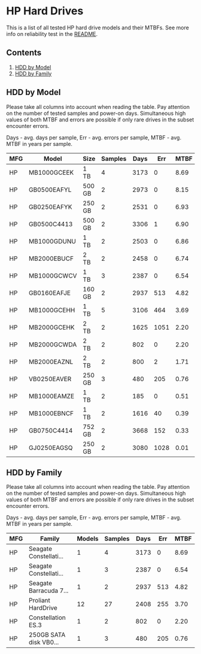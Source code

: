 HP Hard Drives
==============

This is a list of all tested HP hard drive models and their MTBFs. See more
info on reliability test in the [README](https://github.com/linuxhw/EnterpriseDrive).

Contents
--------

1. [ HDD by Model  ](#hdd-by-model)
2. [ HDD by Family ](#hdd-by-family)

HDD by Model
------------

Please take all columns into account when reading the table. Pay attention on the
number of tested samples and power-on days. Simultaneous high values of both MTBF
and errors are possible if only rare drives in the subset encounter errors.

Days - avg. days per sample,
Err  - avg. errors per sample,
MTBF - avg. MTBF in years per sample.

| MFG       | Model              | Size   | Samples | Days  | Err   | MTBF |
|-----------|--------------------|--------|---------|-------|-------|------|
| HP        | MB1000GCEEK        | 1 TB   | 4       | 3173  | 0     | 8.69   |
| HP        | GB0500EAFYL        | 500 GB | 2       | 2973  | 0     | 8.15   |
| HP        | GB0250EAFYK        | 250 GB | 2       | 2531  | 0     | 6.93   |
| HP        | GB0500C4413        | 500 GB | 2       | 3306  | 1     | 6.90   |
| HP        | MB1000GDUNU        | 1 TB   | 2       | 2503  | 0     | 6.86   |
| HP        | MB2000EBUCF        | 2 TB   | 2       | 2458  | 0     | 6.74   |
| HP        | MB1000GCWCV        | 1 TB   | 3       | 2387  | 0     | 6.54   |
| HP        | GB0160EAFJE        | 160 GB | 2       | 2937  | 513   | 4.82   |
| HP        | MB1000GCEHH        | 1 TB   | 5       | 3106  | 464   | 3.69   |
| HP        | MB2000GCEHK        | 2 TB   | 2       | 1625  | 1051  | 2.20   |
| HP        | MB2000GCWDA        | 2 TB   | 2       | 802   | 0     | 2.20   |
| HP        | MB2000EAZNL        | 2 TB   | 2       | 800   | 2     | 1.71   |
| HP        | VB0250EAVER        | 250 GB | 3       | 480   | 205   | 0.76   |
| HP        | MB1000EAMZE        | 1 TB   | 2       | 185   | 0     | 0.51   |
| HP        | MB1000EBNCF        | 1 TB   | 2       | 1616  | 40    | 0.39   |
| HP        | GB0750C4414        | 752 GB | 2       | 3668  | 152   | 0.33   |
| HP        | GJ0250EAGSQ        | 250 GB | 2       | 3080  | 1028  | 0.01   |

HDD by Family
-------------

Please take all columns into account when reading the table. Pay attention on the
number of tested samples and power-on days. Simultaneous high values of both MTBF
and errors are possible if only rare drives in the subset encounter errors.

Days - avg. days per sample,
Err  - avg. errors per sample,
MTBF - avg. MTBF in years per sample.

| MFG       | Family                 | Models | Samples | Days  | Err   | MTBF |
|-----------|------------------------|--------|---------|-------|-------|------|
| HP        | Seagate Constellati... | 1      | 4       | 3173  | 0     | 8.69   |
| HP        | Seagate Constellati... | 1      | 3       | 2387  | 0     | 6.54   |
| HP        | Seagate Barracuda 7... | 1      | 2       | 2937  | 513   | 4.82   |
| HP        | Proliant HardDrive     | 12     | 27      | 2408  | 255   | 3.70   |
| HP        | Constellation ES.3     | 1      | 2       | 802   | 0     | 2.20   |
| HP        | 250GB SATA disk VB0... | 1      | 3       | 480   | 205   | 0.76   |
